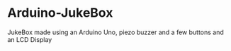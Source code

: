 # Arduino-JukeBox
JukeBox made using an Arduino Uno, piezo buzzer and a few buttons and an LCD Display

